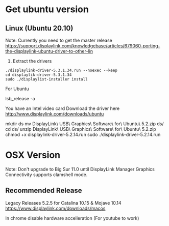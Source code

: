 # Get ubuntu version
## Linux (Ubuntu 20.10)
Note: Currently you need to get the master release
https://support.displaylink.com/knowledgebase/articles/679060-porting-the-displaylink-ubuntu-driver-to-other-lin

1. Extract the drivers
```
./displaylink-driver-5.3.1.34.run --noexec --keep
cd displaylik-driver-5.3.1.34
sudo ./displaylist-installer install
```


For Ubuntu

lsb_release -a

You have an Intel video card
Download the driver here
http://www.displaylink.com/downloads/ubuntu

mkdir ds
mv DisplayLink\ USB\ Graphics\ Software\ for\ Ubuntu\ 5.2.zip ds/
cd ds/
unzip DisplayLink\ USB\ Graphics\ Software\ for\ Ubuntu\ 5.2.zip 
chmod +x displaylink-driver-5.2.14.run 
sudo ./displaylink-driver-5.2.14.run 

# OSX Version
Note: Don't upgrade to Big Sur 11.0 until DisplayLink Manager Graphics Connectivity supports clamshell mode.

## Recommended Release
Legacy Releases 5.2.5 for Catalina 10.15 & Mojave 10.14
https://www.displaylink.com/downloads/macos


In chrome disable hardware accelleration (For youtube to work)
<!--stackedit_data:
eyJoaXN0b3J5IjpbMTYyNzc3NzYxNywxMTYxNzY2ODk2LDE4MT
g2MTI5MywxOTczNjU4MTkzLDExMzIyNjE5NzksLTIwMjQwNjkz
MTUsMTY0MjM0MzY5Miw5MDMxMTI5NjFdfQ==
-->